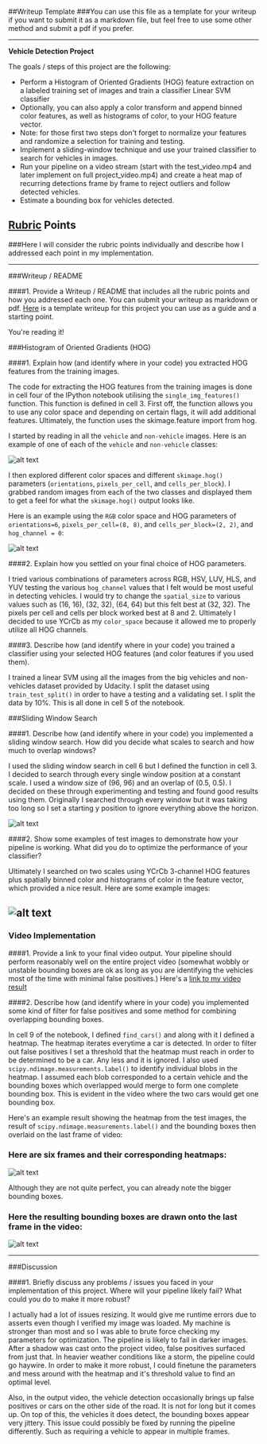 ##Writeup Template
###You can use this file as a template for your writeup if you want to submit it as a markdown file, but feel free to use some other method and submit a pdf if you prefer.

---

**Vehicle Detection Project**

The goals / steps of this project are the following:

* Perform a Histogram of Oriented Gradients (HOG) feature extraction on a labeled training set of images and train a classifier Linear SVM classifier
* Optionally, you can also apply a color transform and append binned color features, as well as histograms of color, to your HOG feature vector. 
* Note: for those first two steps don't forget to normalize your features and randomize a selection for training and testing.
* Implement a sliding-window technique and use your trained classifier to search for vehicles in images.
* Run your pipeline on a video stream (start with the test_video.mp4 and later implement on full project_video.mp4) and create a heat map of recurring detections frame by frame to reject outliers and follow detected vehicles.
* Estimate a bounding box for vehicles detected.

[//]: # (Image References)
[image1]: ./example_images/car_not_car.png
[image2]: ./example_images/HOG_example.png
[image3]: ./example_images/sliding_windows.png
[image4]: ./example_images/sliding_window.png
[image5]: ./example_images/bboxes_and_heat.png
[image7]: ./example_images/output_bboxes.png
[video1]: ./project_video_out.mp4

## [Rubric](https://review.udacity.com/#!/rubrics/513/view) Points
###Here I will consider the rubric points individually and describe how I addressed each point in my implementation.  

---
###Writeup / README

####1. Provide a Writeup / README that includes all the rubric points and how you addressed each one.  You can submit your writeup as markdown or pdf.  [Here](https://github.com/udacity/CarND-Vehicle-Detection/blob/master/writeup_template.md) is a template writeup for this project you can use as a guide and a starting point.  

You're reading it!

###Histogram of Oriented Gradients (HOG)

####1. Explain how (and identify where in your code) you extracted HOG features from the training images.

The code for extracting the HOG features from the training images is done in cell four of the IPython notebook utilising the `single_img_features()` function. This function is defined in cell 3. First off, the function allows you to use any color space and depending on certain flags, it will add additional features. Ultimately, the function uses the skimage.feature import from hog.  

I started by reading in all the `vehicle` and `non-vehicle` images.  Here is an example of one of each of the `vehicle` and `non-vehicle` classes:

![alt text][image1]

I then explored different color spaces and different `skimage.hog()` parameters (`orientations`, `pixels_per_cell`, and `cells_per_block`).  I grabbed random images from each of the two classes and displayed them to get a feel for what the `skimage.hog()` output looks like.

Here is an example using the `RGB` color space and HOG parameters of `orientations=6`, `pixels_per_cell=(8, 8)`, and `cells_per_block=(2, 2)`, and `hog_channel = 0`:


![alt text][image2]

####2. Explain how you settled on your final choice of HOG parameters.

I tried various combinations of parameters across RGB, HSV, LUV, HLS, and YUV testing the various `hog_channel` values that I felt would be most useful in detecting vehicles. I would try to change the `spatial_size` to various values such as (16, 16), (32, 32), (64, 64) but this felt best at (32, 32). The pixels per cell and cells per block worked best at 8 and 2. Ultimately I decided to use YCrCb as my `color_space` because it allowed me to properly utilize all HOG channels.

####3. Describe how (and identify where in your code) you trained a classifier using your selected HOG features (and color features if you used them).

I trained a linear SVM using all the images from the big vehicles and non-vehicles dataset provided by Udacity. I split the dataset using `train_test_split()` in order to have a testing and a validating set. I split the data by 10%. This is all done in cell 5 of the notebook.

###Sliding Window Search

####1. Describe how (and identify where in your code) you implemented a sliding window search.  How did you decide what scales to search and how much to overlap windows?

I used the sliding window search in cell 6 but I defined the function in cell 3. I decided to search through every single window position at a constant scale. I used a window size of (96, 96) and an overlap of (0.5, 0.5). I decided on these through experimenting and testing and found good results using them. Originally I searched through every window but it was taking too long so I set a starting y position to ignore everything above the horizon.

![alt text][image3]

####2. Show some examples of test images to demonstrate how your pipeline is working.  What did you do to optimize the performance of your classifier?

Ultimately I searched on two scales using YCrCb 3-channel HOG features plus spatially binned color and histograms of color in the feature vector, which provided a nice result.  Here are some example images:

![alt text][image4]
---

### Video Implementation

####1. Provide a link to your final video output.  Your pipeline should perform reasonably well on the entire project video (somewhat wobbly or unstable bounding boxes are ok as long as you are identifying the vehicles most of the time with minimal false positives.)
Here's a [link to my video result](./project_video.mp4)


####2. Describe how (and identify where in your code) you implemented some kind of filter for false positives and some method for combining overlapping bounding boxes.

In cell 9 of the notebook, I defined `find_cars()` and along with it I defined a heatmap. The heatmap iterates everytime a car is detected. In order to filter out false positives I set a threshold that the heatmap must reach in order to be determined to be a car. Any less and it is ignored. I also used `scipy.ndimage.measurements.label()` to identify individual blobs in the heatmap. I assumed each blob corresponded to a certain vehicle and the bounding boxes which overlapped would merge to form one complete bounding box. This is evident in the video where the two cars would get one bounding box.  

Here's an example result showing the heatmap from the test images, the result of `scipy.ndimage.measurements.label()` and the bounding boxes then overlaid on the last frame of video:

### Here are six frames and their corresponding heatmaps:

![alt text][image5]

Although they are not quite perfect, you can already note the bigger bounding boxes.


### Here the resulting bounding boxes are drawn onto the last frame in the video:
![alt text][image7]



---

###Discussion

####1. Briefly discuss any problems / issues you faced in your implementation of this project.  Where will your pipeline likely fail?  What could you do to make it more robust?

I actually had a lot of issues resizing. It would give me runtime errors due to asserts even though I verified my image was loaded. My machine is stronger than most and so I was able to brute force checking my parameters for optimization. The pipeline is likely to fail in darker images. After a shadow was cast onto the project video, false positives surfaced from just that. In heavier weather conditions like a storm, the pipeline could go haywire. In order to make it more robust, I could finetune the parameters and mess around with the heatmap and it's threshold value to find an optimal level.

Also, in the output video, the vehicle detection occasionally brings up false positives or cars on the other side of the road. It is not for long but it comes up. On top of this, the vehicles it does detect, the bounding boxes appear very jittery. This issue could possibly be fixed by running the pipeline differently. Such as requiring a vehicle to appear in multiple frames.

